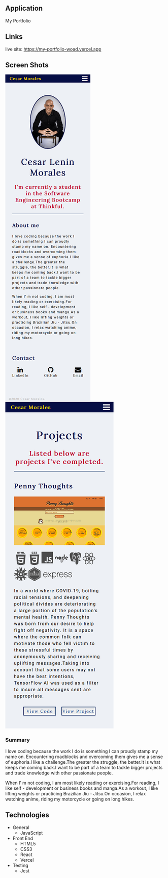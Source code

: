## Application
My Portfolio


## Links
live site: https://my-portfolio-woad.vercel.app

## Screen Shots
![About](img/About.png)<br />
![Projects](img/Projects.png)<br />

### Summary
 I love coding because the work I do is something I can proudly stamp my name on. Encountering roadblocks and overcoming them gives me a sense of euphoria.I like a challenge.The greater the struggle, the better.It is what keeps me coming back.I want to be part of a team to tackle bigger projects and trade knowledge with other passionate people.

When I’ m not coding, I am most likely reading or exercising.For reading, I like self - development or business books and manga.As a workout, I like lifting weights or practicing Brazilian Jiu - Jitsu.On occasion, I relax watching anime, riding my motorcycle or going on long hikes. 

## Technologies
- General
  * JavaScript
- Front End
  * HTML5
  * CSS3
  * React
  * Vercel
- Testing
  * Jest